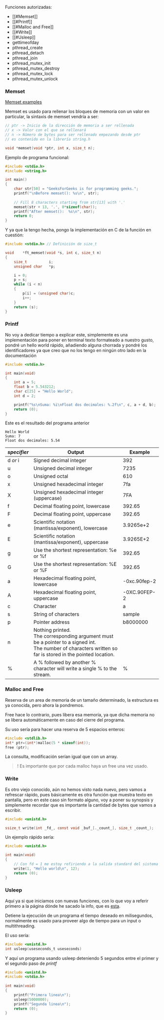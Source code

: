 Funciones autorizadas:

- [[#Memset]]
- [[#Printf]]
- [[#Malloc and Free]]
- [[#Write]]
- [[#Usleep]]
- gettimeofday
- pthread_create
- pthread_detach
- pthread_join
- pthread_mutex_init
- pthread_mutex_destroy
- pthread_mutex_lock
- pthread_mutex_unlock

### Memset

[Memset examples](https://www.geeksforgeeks.org/memset-c-example/)

Memset es usado para rellenar los bloques de memoria con un valor en particular, la sintaxis de memset vendría a ser:

```c
// ptr -> Inicio de la dirección de memoria a ser rellenada
// x -> Valor con el que se rellenará
// n -> Número de bytes para ser rellenado empezando desde ptr
// es contenido en la librería string.h

void *memset(void *ptr, int x, size_t n);
```

Ejemplo de programa funcional:

```c
#include <stdio.h> 
#include <string.h>

int main()
{
	char str[50] = "GeeksForGeeks is for programming geeks.";
	printf("\nBefore memset(): %s\n", str);
	
	// Fill 8 characters starting from str[13] with '.'
	memset(str + 13, '.', 8*sizeof(char));
	printf("After memset():  %s\n", str);
	return 0; 
}
```

Y ya que la tengo hecha, pongo la implementación en C de la función en cuestión:

```c
#include <stdio.h> // Definición de size_t

void	*ft_memset(void *s, int c, size_t n)
{
	size_t			i;
	unsigned char	*p;

	i = 0;
	p = s;
	while (i < n)
	{
		p[i] = (unsigned char)c;
		i++;
	}
	return (s);
}
```

### Printf

No voy a dedicar tiempo  a explicar este, simplemente es una implementación para poner en terminal texto formateado a nuestro gusto, pondré un hello world rápido, añadiendo alguna chorrada y pondré los identificadores ya que creo que no los tengo en ningún otro lado en la documentación

```c
#include <stdio.h>

int main(void)
{
	int a = 5;
	float b = 5.543212;
	char c[25] = "Hello World";
	int d = 2;

	printf("%s\nSuma: %i\nFloat dos decimales: %.2f\n", c, a + d, b);
	return (0);
}
```

Este es el resultado del programa anterior

```
Hello World
Suma: 7
Float dos decimales: 5.54
```

|_specifier_|Output|Example|
|---|---|---|
|d _or_ i|Signed decimal integer|392|
|u|Unsigned decimal integer|7235|
|o|Unsigned octal|610|
|x|Unsigned hexadecimal integer|7fa|
|X|Unsigned hexadecimal integer (uppercase)|7FA|
|f|Decimal floating point, lowercase|392.65|
|F|Decimal floating point, uppercase|392.65|
|e|Scientific notation (mantissa/exponent), lowercase|3.9265e+2|
|E|Scientific notation (mantissa/exponent), uppercase|3.9265E+2|
|g|Use the shortest representation: %e or %f|392.65|
|G|Use the shortest representation: %E or %F|392.65|
|a|Hexadecimal floating point, lowercase|-0xc.90fep-2|
|A|Hexadecimal floating point, uppercase|-0XC.90FEP-2|
|c|Character|a|
|s|String of characters|sample|
|p|Pointer address|b8000000|
|n|Nothing printed.  <br>The corresponding argument must be a pointer to a signed int.  <br>The number of characters written so far is stored in the pointed location.||
|%|A % followed by another % character will write a single % to the stream.|%|

### Malloc and Free

Reserva de un area de memoria de un tamaño determinado, la estructura es ya conocida, pero ahora la pondremos.

Free hace lo contrario, pues libera esa memoria, ya que dicha memoria no se libera automáticamente en caso del cierre del programa.

Su uso sería para hacer una reserva de 5 espacios enteros:

```c
#include <stdlib.h>
int* ptr=(int*)malloc(5 * sizeof(int));
free (ptr);
```

La consulta, modificación serían igual que con un array.

>! Es importante que por cada malloc haya un free una vez usado.

### Write

Es otro viejo conocido, aún no hemos visto nada nuevo, pero vamos a refrescar rápido, pues básicamente es otra función que muestra texto en pantalla, pero en este caso sin formato alguno, voy a poner su synopsis y simplemente recordar que es importante la cantidad de bytes que vamos a escribir.

```c
#include <unistd.h>

ssize_t write(int _fd_, const void _buf_[._count_], size_t _count_);
```

Un ejemplo rápido sería:

```c
#include <unistd.h>

int main(void)
{
	// Con fd = 1 me estoy refiriendo a la salida standard del sistema (stdout)
	write(1, "Hello world\n", 12);
	return (0);
}
```

### Usleep

Aquí ya si que iniciamos con nuevas funciones, con lo que voy a referir primero a la página dónde he sacado la info, que es [esta](https://www.geeksforgeeks.org/how-to-use-usleep-function-in-cpp-programs/).

Detiene la ejecución de un programa el tiempo deseado en milisegundos, normalmente es usado para proveer algo de tiempo para un input o multithreading.

El uso sería:

```c
#include <unistd.h>
int usleep(useseconds_t useseconds)
```

Y aquí un programa usando usleep deteniendo 5 segundos entre el primer y el segundo paso de *printf*

```c
#include <unistd.h> 
#include <stdio.h>
  
int main(void)
{ 
	printf("Primera linea\n");
	usleep(5000000); 
	printf("Segunda linea\n");
	return (0); 
}
```